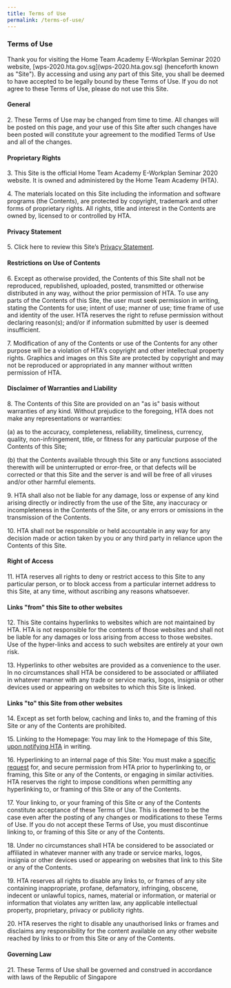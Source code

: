 ```yaml
---
title: Terms of Use
permalink: /terms-of-use/
---
```

<h3>Terms of Use</h3>
Thank you for visiting the Home Team Academy E-Workplan Seminar 2020 website, [wps-2020.hta.gov.sg](wps-2020.hta.gov.sg) (henceforth known as "Site"). By accessing and using any part of this Site, you shall be deemed to have accepted to be legally bound by these Terms of Use. If you do not agree to these Terms of Use, please do not use this Site.
<br>
<h4>General</h4>
<p>2. These Terms of Use may be changed from time to time. All changes will be posted on this page, and your use of this Site after such changes have been posted will constitute your agreement to the modified Terms of Use and all of the changes.</p>

<h4>Proprietary Rights</h4>
<p>3. This Site is the official Home Team Academy E-Workplan Seminar 2020 website. It is owned and administered by the Home Team Academy (HTA).</p>

<p>4. The materials located on this Site including the information and software programs (the Contents), are protected by copyright, trademark and other forms of proprietary rights. All rights, title and interest in the Contents are owned by, licensed to or controlled by HTA.</p>

<h4>Privacy Statement</h4>
<p>5. Click here to review this Site’s <a href="https://www.mha.gov.sg/privacy-statement">Privacy Statement</a>.</p>

<h4>Restrictions on Use of Contents</h4>
<p>6. Except as otherwise provided, the Contents of this Site shall not be reproduced, republished, uploaded, posted, transmitted or otherwise distributed in any way, without the prior permission of HTA. To use any parts of the Contents of this Site, the user must seek permission in writing, stating the Contents for use; intent of use; manner of use; time frame of use and identity of the user. HTA reserves the right to refuse permission without declaring reason(s); and/or if information submitted by user is deemed insufficient.</p>

<p>7. Modification of any of the Contents or use of the Contents for any other purpose will be a violation of HTA's copyright and other intellectual property rights. Graphics and images on this Site are protected by copyright and may not be reproduced or appropriated in any manner without written permission of HTA.</p>

<h4>Disclaimer of Warranties and Liability</h4>
<p>8. The Contents of this Site are provided on an "as is" basis without warranties of any kind. Without prejudice to the foregoing, HTA does not make any representations or warranties:</p>

<p>(a) as to the accuracy, completeness, reliability, timeliness, currency, quality, non-infringement, title, or fitness for any particular purpose of the Contents of this Site;</p>

<p>(b) that the Contents available through this Site or any functions associated therewith will be uninterrupted or error-free, or that defects will be corrected or that this Site and the server is and will be free of all viruses and/or other harmful elements.
</p>
<p>9. HTA shall also not be liable for any damage, loss or expense of any kind arising directly or indirectly from the use of the Site, any inaccuracy or incompleteness in the Contents of the Site, or any errors or omissions in the transmission of the Contents.</p>

<p>10. HTA shall not be responsible or held accountable in any way for any decision made or action taken by you or any third party in reliance upon the Contents of this Site.</p>

<h4>Right of Access</h4>
<p>11. HTA reserves all rights to deny or restrict access to this Site to any particular person, or to block access from a particular internet address to this Site, at any time, without ascribing any reasons whatsoever.</p>

<h4>Links "from" this Site to other websites</h4>
<p>12. This Site contains hyperlinks to websites which are not maintained by HTA. HTA is not responsible for the contents of those websites and shall not be liable for any damages or loss arising from access to those websites. Use of the hyper-links and access to such websites are entirely at your own risk.</p>

<p>13. Hyperlinks to other websites are provided as a convenience to the user. In no circumstances shall HTA be considered to be associated or affiliated in whatever manner with any trade or service marks, logos, insignia or other devices used or appearing on websites to which this Site is linked.</p>

<h4>Links "to" this Site from other websites</h4>
<p>14. Except as set forth below, caching and links to, and the framing of this Site or any of the Contents are prohibited.</p>

<p>15. Linking to the Homepage: You may link to the Homepage of this Site, <a href="https://www.mha.gov.sg/contact-us">upon notifying HTA</a> in writing.</p>

<p>16. Hyperlinking to an internal page of this Site: You must make a <a href="https://www.mha.gov.sg/contact-us">specific request</a> for, and secure permission from HTA prior to hyperlinking to, or framing, this Site or any of the Contents, or engaging in similar activities. HTA reserves the right to impose conditions when permitting any hyperlinking to, or framing of this Site or any of the Contents.</p>

<p>17. Your linking to, or your framing of this Site or any of the Contents constitute acceptance of these Terms of Use. This is deemed to be the case even after the posting of any changes or modifications to these Terms of Use. If you do not accept these Terms of Use, you must discontinue linking to, or framing of this Site or any of the Contents.</p>

<p>18. Under no circumstances shall HTA be considered to be associated or affiliated in whatever manner with any trade or service marks, logos, insignia or other devices used or appearing on websites that link to this Site or any of the Contents.</p>

<p>19. HTA reserves all rights to disable any links to, or frames of any site containing inappropriate, profane, defamatory, infringing, obscene, indecent or unlawful topics, names, material or information, or material or information that violates any written law, any applicable intellectual property, proprietary, privacy or publicity rights.</p>

<p>20. HTA reserves the right to disable any unauthorised links or frames and disclaims any responsibility for the content available on any other website reached by links to or from this Site or any of the Contents.
</p>
<h4>Governing Law</h4>
<p>21. These Terms of Use shall be governed and construed in accordance with laws of the Republic of Singapore</p>
